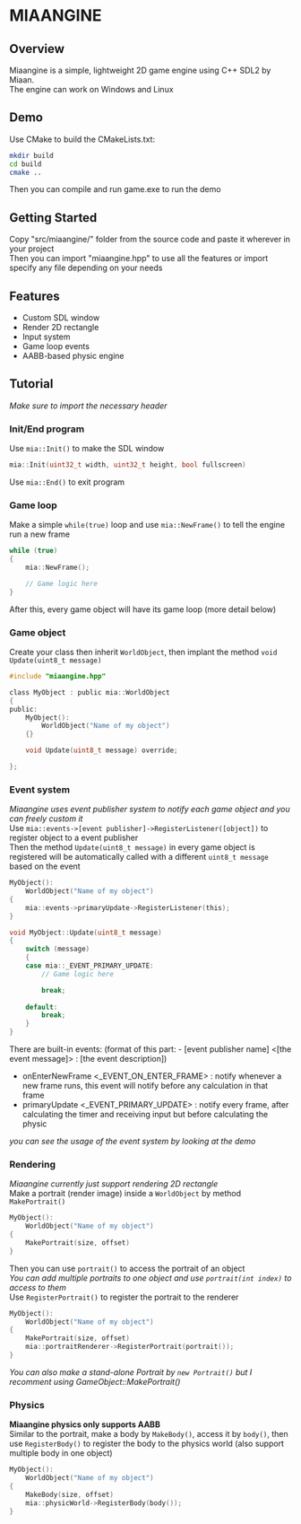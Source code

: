 # MIAANGINE

## Overview
Miaangine is a simple, lightweight 2D game engine using C++ SDL2 by Miaan. <br>
The engine can work on Windows and Linux

## Demo
Use CMake to build the CMakeLists.txt:
```bash
mkdir build
cd build
cmake ..
```
Then you can compile and run game.exe to run the demo

## Getting Started
Copy "src/miaangine/" folder from the source code and paste it wherever in your project <br> 
Then you can import "miaangine.hpp" to use all the features or import specify any file depending on your needs

## Features
- Custom SDL window
- Render 2D rectangle
- Input system
- Game loop events
- AABB-based physic engine

## Tutorial
*Make sure to import the necessary header*

### Init/End program
Use ```mia::Init()``` to make the SDL window
```c
mia::Init(uint32_t width, uint32_t height, bool fullscreen)
```
Use ```mia::End()``` to exit program

### Game loop
Make a simple ```while(true)``` loop and use ```mia::NewFrame()``` to tell the engine run a new frame
```c
while (true)
{
    mia::NewFrame();

    // Game logic here
}
```
After this, every game object will have its game loop (more detail below)

### Game object
Create your class then inherit ```WorldObject```, then implant the method ```void Update(uint8_t message)```
```c
#include "miaangine.hpp"

class MyObject : public mia::WorldObject
{
public:
    MyObject():
        WorldObject("Name of my object")
    {}

    void Update(uint8_t message) override;

};
```

### Event system
*Miaangine uses event publisher system to notify each game object and you can freely custom it* <br>
Use ```mia::events->[event publisher]->RegisterListener([object])``` to register object to a event publisher <br>
Then the method ```Update(uint8_t message)``` in every game object is registered will be automatically called with a different ```uint8_t message``` based on the event 
```c
MyObject():
    WorldObject("Name of my object")
{
    mia::events->primaryUpdate->RegisterListener(this);
}
```
```c
void MyObject::Update(uint8_t message)
{
    switch (message)
    {
    case mia::_EVENT_PRIMARY_UPDATE:
        // Game logic here

        break;
    
    default:
        break;
    }
}
```
There are built-in events: (format of this part: - [event publisher name] <[the event message]> : [the event description]) <br>
- onEnterNewFrame <_EVENT_ON_ENTER_FRAME> : notify whenever a new frame runs, this event will notify before any calculation in that frame
- primaryUpdate <_EVENT_PRIMARY_UPDATE> : notify every frame, after calculating the timer and receiving input but before calculating the physic

*you can see the usage of the event system by looking at the demo*

### Rendering
*Miaangine currently just support rendering 2D rectangle* <br> 
Make a portrait (render image) inside a ```WorldObject``` by method ```MakePortrait()```
```c
MyObject():
    WorldObject("Name of my object")
{
    MakePortrait(size, offset)
}

```
Then you can use ```portrait()``` to access the portrait of an object <br>
*You can add multiple portraits to one object and use ```portrait(int index)``` to access to them* <br>
Use ```RegisterPortrait()``` to register the portrait to the renderer
```c
MyObject():
    WorldObject("Name of my object")
{
    MakePortrait(size, offset)
    mia::portraitRenderer->RegisterPortrait(portrait());
}
```
*You can also make a stand-alone Portrait by ```new Portrait()``` but I recomment using GameObject::MakePortrait()*

### Physics
**Miaangine physics only supports AABB** <br>
Similar to the portrait, make a body by ```MakeBody()```, access it by ```body()```, then use ```RegisterBody()``` to register the body to the physics world (also support multiple body in one object)
```c
MyObject():
    WorldObject("Name of my object")
{
    MakeBody(size, offset)
    mia::physicWorld->RegisterBody(body());
}
```
